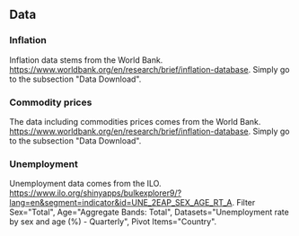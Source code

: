 

## Data
### Inflation
Inflation data stems from the World Bank. https://www.worldbank.org/en/research/brief/inflation-database. Simply go to the subsection "Data Download".

### Commodity prices
The data including commodities prices comes from the World Bank. https://www.worldbank.org/en/research/brief/inflation-database. Simply go to the subsection "Data Download".

### Unemployment
Unemployment data comes from the ILO. https://www.ilo.org/shinyapps/bulkexplorer9/?lang=en&segment=indicator&id=UNE_2EAP_SEX_AGE_RT_A. Filter Sex="Total", Age="Aggregate Bands: Total", Datasets="Unemployment rate by sex and age (%) - Quarterly", Pivot Items="Country".
